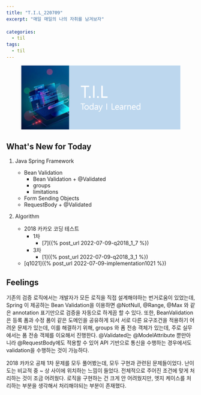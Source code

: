 ```yaml
---
title: "T.I.L_220709"
excerpt: "매일 매일의 나의 자취를 남겨보자"

categories:
  - til
tags:
  - til
---
```

<figure>
    <img src="/assets/images/til_image.png">
</figure>

## What's New for Today   
1. Java Spring Framework
    - Bean Validation
        - Bean Validation + @Validated
        - groups
        - limitations
    - Form Sending Objects
    - RequestBody + @Validated

        
2. Algorithm
    - 2018 카카오 코딩 테스트
        - 1차
            - [7]({% post_url 2022-07-09-q2018_1_7 %})
        - 3차
            - [1]({% post_url 2022-07-09-q2018_3_1 %})
    - [q1021]({% post_url 2022-07-09-implementation1021 %})

## Feelings
기존의 검증 로직에서는 개발자가 모든 로직을 직접 설계해야하는 번거로움이 있었는데, Spring 이 제공하는 Bean Validation을 이용하면 @NotNull, @Range, @Max 와 같은 annotation 표기만으로 검증을 자동으로 하게끔 할 수 있다. 또한, BeanValidation은 등록 폼과 수정 폼이 같은 도메인을 공유하게 되서 서로 다른 요구조건을 적용하기 어려운 문제가 있는데, 이를 해결하기 위해, groups 와 폼 전송 객체가 있는데, 주로 실무에서는 폼 전송 객체를 이요해서 진행한다. @Validated는 @ModelAttribute 뿐만아니라 @RequestBody에도 적용할 수 있어 API 기반으로 통신을 수행하는 경우에서도 validation을 수행하는 것이 가능하다.

2018 카카오 공채 1차 문제를 모두 풀어봤는데, 모두 구현과 관련된 문제들이었다. 난이도는 비교적 중 ~ 상 사이에 위치하는 느낌이 들었다. 전체적으로 주어진 조건에 맞게 처리하는 것이 조금 어려웠다. 로직을 구현하는 건 크게 안 어려웠지만, 엣지 케이스를 처리하는 부분을 생각해서 처리해야되는 부분이 존재했다. 
